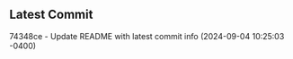 
## Latest Commit
74348ce - Update README with latest commit info (2024-09-04 10:25:03 -0400) <Yunxi-Zhou>
